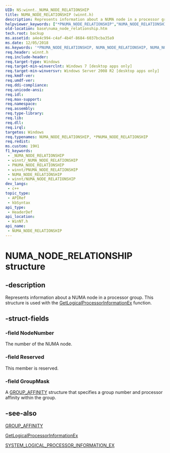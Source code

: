 ```yaml
---
UID: NS:winnt._NUMA_NODE_RELATIONSHIP
title: NUMA_NODE_RELATIONSHIP (winnt.h)
description: Represents information about a NUMA node in a processor group. This structure is used with the GetLogicalProcessorInformationEx function.
helpviewer_keywords: ["*PNUMA_NODE_RELATIONSHIP","NUMA_NODE_RELATIONSHIP","NUMA_NODE_RELATIONSHIP structure","PNUMA_NODE_RELATIONSHIP","PNUMA_NODE_RELATIONSHIP structure pointer","_NUMA_NODE_RELATIONSHIP","base.numa_node_relationship","winnt/NUMA_NODE_RELATIONSHIP","winnt/PNUMA_NODE_RELATIONSHIP"]
old-location: base\numa_node_relationship.htm
tech.root: backup
ms.assetid: a4e4c994-c4af-4b4f-8684-6037bcba35a9
ms.date: 12/05/2018
ms.keywords: '*PNUMA_NODE_RELATIONSHIP, NUMA_NODE_RELATIONSHIP, NUMA_NODE_RELATIONSHIP structure, PNUMA_NODE_RELATIONSHIP, PNUMA_NODE_RELATIONSHIP structure pointer, _NUMA_NODE_RELATIONSHIP, base.numa_node_relationship, winnt/NUMA_NODE_RELATIONSHIP, winnt/PNUMA_NODE_RELATIONSHIP'
req.header: winnt.h
req.include-header: 
req.target-type: Windows
req.target-min-winverclnt: Windows 7 [desktop apps only]
req.target-min-winversvr: Windows Server 2008 R2 [desktop apps only]
req.kmdf-ver: 
req.umdf-ver: 
req.ddi-compliance: 
req.unicode-ansi: 
req.idl: 
req.max-support: 
req.namespace: 
req.assembly: 
req.type-library: 
req.lib: 
req.dll: 
req.irql: 
targetos: Windows
req.typenames: NUMA_NODE_RELATIONSHIP, *PNUMA_NODE_RELATIONSHIP
req.redist: 
ms.custom: 19H1
f1_keywords:
 - _NUMA_NODE_RELATIONSHIP
 - winnt/_NUMA_NODE_RELATIONSHIP
 - PNUMA_NODE_RELATIONSHIP
 - winnt/PNUMA_NODE_RELATIONSHIP
 - NUMA_NODE_RELATIONSHIP
 - winnt/NUMA_NODE_RELATIONSHIP
dev_langs:
 - c++
topic_type:
 - APIRef
 - kbSyntax
api_type:
 - HeaderDef
api_location:
 - WinNT.h
api_name:
 - NUMA_NODE_RELATIONSHIP
---
```


# NUMA_NODE_RELATIONSHIP structure


## -description

Represents information about a NUMA node in a processor group. This structure is used with the <a href="/windows/desktop/api/sysinfoapi/nf-sysinfoapi-getlogicalprocessorinformationex">GetLogicalProcessorInformationEx</a> function.

## -struct-fields

### -field NodeNumber

The number of the NUMA node.

### -field Reserved

This member is reserved.

### -field GroupMask

A <a href="/windows/desktop/api/winnt/ns-winnt-group_affinity">GROUP_AFFINITY</a> structure that specifies a  group number and processor affinity within the group.

## -see-also

<a href="/windows/desktop/api/winnt/ns-winnt-group_affinity">GROUP_AFFINITY</a>



<a href="/windows/desktop/api/sysinfoapi/nf-sysinfoapi-getlogicalprocessorinformationex">GetLogicalProcessorInformationEx</a>



<a href="/windows/win32/api/winnt/ns-winnt-system_logical_processor_information_ex">SYSTEM_LOGICAL_PROCESSOR_INFORMATION_EX</a>